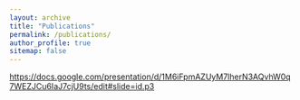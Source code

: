 ```yaml
---
layout: archive
title: "Publications"
permalink: /publications/
author_profile: true
sitemap: false
---
```




https://docs.google.com/presentation/d/1M6iFpmAZUyM7lherN3AQvhW0q7WEZJCu6IaJ7cjU9ts/edit#slide=id.p3

<!--

---


---

{% if author.googlescholar %}
  You can also find my articles on <u><a href="{{author.googlescholar}}">my Google Scholar profile</a>.</u>
{% endif %}

{% include base_path %}

{% for post in site.publications reversed %}
  {% include archive-single.html %}
{% endfor %}

-->
